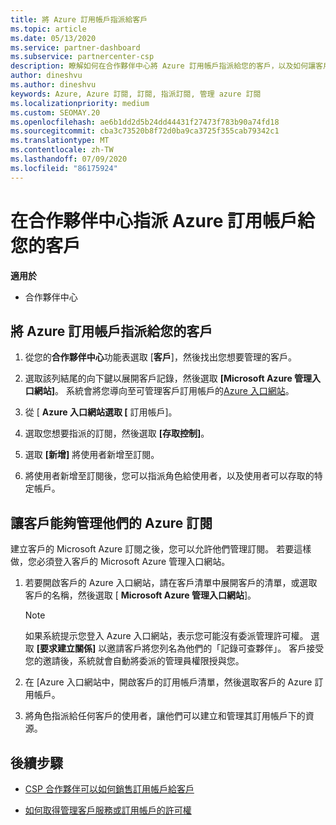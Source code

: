 ```yaml
---
title: 將 Azure 訂用帳戶指派給客戶
ms.topic: article
ms.date: 05/13/2020
ms.service: partner-dashboard
ms.subservice: partnercenter-csp
description: 瞭解如何在合作夥伴中心將 Azure 訂用帳戶指派給您的客戶，以及如何讓客戶管理自己的訂用帳戶。
author: dineshvu
ms.author: dineshvu
keywords: Azure, Azure 訂閱, 訂閱, 指派訂閱, 管理 azure 訂閱
ms.localizationpriority: medium
ms.custom: SEOMAY.20
ms.openlocfilehash: ae6b1dd2d5b24dd44431f27473f783b90a74fd18
ms.sourcegitcommit: cba3c73520b8f72d0ba9ca3725f355cab79342c1
ms.translationtype: MT
ms.contentlocale: zh-TW
ms.lasthandoff: 07/09/2020
ms.locfileid: "86175924"
---
```

# <a name="assigning-azure-subscriptions-to-customers-in-partner-center"></a>在合作夥伴中心指派 Azure 訂用帳戶給您的客戶

**適用於**

- 合作夥伴中心

## <a name="assign-azure-subscriptions-to-your-customers"></a>將 Azure 訂用帳戶指派給您的客戶

1. 從您的**合作夥伴中心**功能表選取 [**客戶**]，然後找出您想要管理的客戶。

2. 選取該列結尾的向下鍵以展開客戶記錄，然後選取 **\[Microsoft Azure 管理入口網站\]**。 系統會將您導向至可管理客戶訂用帳戶的[Azure 入口網站](https://portal.azure.com/)。

3. 從 [ **Azure 入口網站選取 [** 訂用帳戶]。

4. 選取您想要指派的訂閱，然後選取 **\[存取控制\]**。

5. 選取 **\[新增\]** 將使用者新增至訂閱。 

6. 將使用者新增至訂閱後，您可以指派角色給使用者，以及使用者可以存取的特定帳戶。

## <a name="enable-customers-to-manage-their-azure-subscriptions"></a>讓客戶能夠管理他們的 Azure 訂閱

建立客戶的 Microsoft Azure 訂閱之後，您可以允許他們管理訂閱。 若要這樣做，您必須登入客戶的 Microsoft Azure 管理入口網站。 

1. 若要開啟客戶的 Azure 入口網站，請在客戶清單中展開客戶的清單，或選取客戶的名稱，然後選取 [ **Microsoft Azure 管理入口網站**]。

   > [!NOTE]  
   > 如果系統提示您登入 Azure 入口網站，表示您可能沒有委派管理許可權。 選取 **\[要求建立關係\]** 以邀請客戶將您列名為他們的「記錄可查夥伴」。 客戶接受您的邀請後，系統就會自動將委派的管理員權限授與您。

2. 在 [Azure 入口網站中，開啟客戶的訂用帳戶清單，然後選取客戶的 Azure 訂用帳戶。

3. 將角色指派給任何客戶的使用者，讓他們可以建立和管理其訂用帳戶下的資源。

## <a name="next-steps"></a>後續步驟

- [CSP 合作夥伴可以如何銷售訂用帳戶給客戶](customer-subscriptions.md)

- [如何取得管理客戶服務或訂用帳戶的許可權](customers-revoke-admin-privileges.md)
